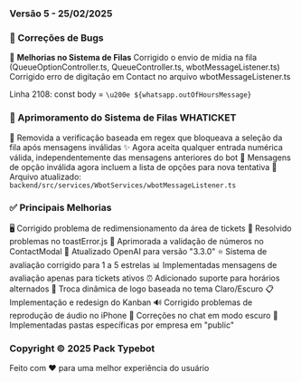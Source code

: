 ### Versão 5 - 25/02/2025

### 🔧 Correções de Bugs

🔄 **Melhorias no Sistema de Filas**
Corrigido o envio de mídia na fila (QueueOptionController.ts, QueueController.ts, wbotMessageListener.ts)
Corrigido erro de digitação em Contact no arquivo wbotMessageListener.ts

Linha 2108: const body = `\u200e ${whatsapp.outOfHoursMessage}`

### 🎯 Aprimoramento do Sistema de Filas WHATICKET

🔄 Removida a verificação baseada em regex que bloqueava a seleção da fila após mensagens inválidas
✨ Agora aceita qualquer entrada numérica válida, independentemente das mensagens anteriores do bot
📝 Mensagens de opção inválida agora incluem a lista de opções para nova tentativa
📂 Arquivo atualizado: `backend/src/services/WbotServices/wbotMessageListener.ts`

### ✅ Principais Melhorias

🖥️ Corrigido problema de redimensionamento da área de tickets
🔔 Resolvido problemas no toastError.js
📱 Aprimorada a validação de números no ContactModal
🤖 Atualizado OpenAI para versão "3.3.0"
⭐ Sistema de avaliação corrigido para 1 a 5 estrelas
📊 Implementadas mensagens de avaliação apenas para tickets ativos
⏰ Adicionado suporte para horários alternados
🎨 Troca dinâmica de logo baseada no tema Claro/Escuro
📋 Implementação e redesign do Kanban
🔊 Corrigido problemas de reprodução de áudio no iPhone
🌙 Correções no chat em modo escuro
📁 Implementadas pastas específicas por empresa em "public"


### Copyright © 2025 Pack Typebot
Feito com ❤️ para uma melhor experiência do usuário
